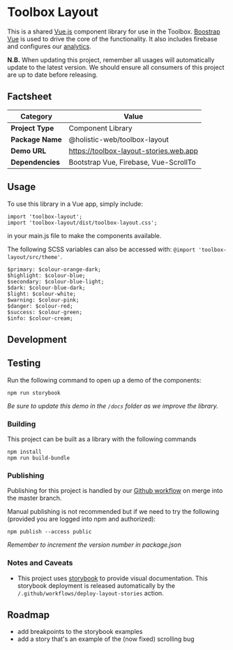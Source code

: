 # Toolbox Layout
This is a shared [Vue.js](https://vuejs.org) component library for use in the Toolbox. [Boostrap Vue](https://bootstrap-vue.js.org/) is used to drive the core of the functionality. It also includes firebase and configures our [analytics](/.project/analytics.md).

**N.B.** When updating this project, remember all usages will automatically update to the latest version. We should ensure all consumers of this project are up to date before releasing.

## Factsheet
| **Category**     | **Value**                              |
|------------------|----------------------------------------|
| **Project Type** | Component Library                      |
| **Package Name** | @holistic-web/toolbox-layout           |
| **Demo URL**     | https://toolbox-layout-stories.web.app |
| **Dependencies** | Bootstrap Vue, Firebase, Vue-ScrollTo  |

## Usage
To use this library in a Vue app, simply include:
```
import 'toolbox-layout';
import 'toolbox-layout/dist/toolbox-layout.css';
```
in your main.js file to make the components available.

The following SCSS variables can also be accessed with: `@import 'toolbox-layout/src/theme'`.
```
$primary: $colour-orange-dark;
$highlight: $colour-blue;
$secondary: $colour-blue-light;
$dark: $colour-blue-dark;
$light: $colour-white;
$warning: $colour-pink;
$danger: $colour-red;
$success: $colour-green;
$info: $colour-cream;
```

## Development

## Testing
Run the following command to open up a demo of the components:
```
npm run storybook
```
_Be sure to update this demo in the `/docs` folder as we improve the library._

### Building
This project can be built as a library with the following commands
```
npm install
npm run build-bundle
```

### Publishing
Publishing for this project is handled by our [Github workflow](/.github/workflows/publish-on-push-to-master) on merge into the master branch.

Manual publishing is not recommended but if we need to try the following (provided you are logged into npm and authorized):
```
npm publish --access public
```
_Remember to increment the version number in package.json_

### Notes and Caveats
- This project uses [storybook](https://storybook.js.org/) to provide visual documentation. This storybook deployment is released automatically by the `/.github/workflows/deploy-layout-stories` action.

## Roadmap
- add breakpoints to the storybook examples
- add a story that's an example of the (now fixed) scrolling bug
